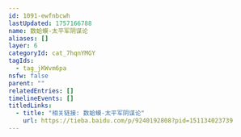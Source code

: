 ```yaml
---
id: 1091-ewfnbcwh
lastUpdated: 1757166788
name: 数蛤蟆-太平军阴谋论
aliases: []
layer: 6
categoryId: cat_7hqnYMGY
tagIds:
  - tag_jKWvm6pa
nsfw: false
parent: ""
relatedEntries: []
timelineEvents: []
titledLinks:
  - title: "相关链接: 数蛤蟆-太平军阴谋论"
    url: https://tieba.baidu.com/p/9240192808?pid=151134023739
---
```


